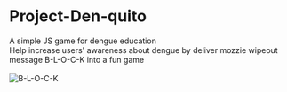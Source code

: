# Project-Den-quito
A simple JS game for dengue education <br />
Help increase users' awareness about dengue by deliver mozzie wipeout message B-L-O-C-K into a fun game <br /><br />
![B-L-O-C-K](https://static.mothership.sg/1/2021/06/dengue-block-stepsd6edd39e630e4281a5825509341b1590.jpg)

